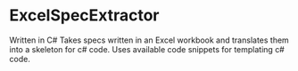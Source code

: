 # ExcelSpecExtractor
Written in C#
Takes specs written in an Excel workbook and translates them into a skeleton for c# code.
Uses available code snippets for templating c# code.
